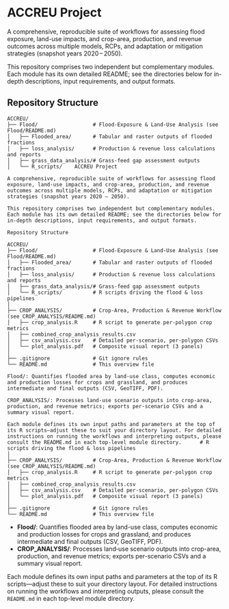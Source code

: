 # ACCREU Project

A comprehensive, reproducible suite of workflows for assessing flood exposure, land-use impacts, and crop-area, production, and revenue outcomes across multiple models, RCPs, and adaptation or mitigation strategies (snapshot years 2020 – 2050).

This repository comprises two independent but complementary modules. Each module has its own detailed README; see the directories below for in-depth descriptions, input requirements, and output formats.

## Repository Structure

```
ACCREU/
├── Flood/                  # Flood-Exposure & Land-Use Analysis (see Flood/README.md)
│   ├── Flooded_area/       # Tabular and raster outputs of flooded fractions
│   ├── loss_analysis/      # Production & revenue loss calculations and reports
│   ├── grass_data_analysis/# Grass-feed gap assessment outputs
│   └── R_scripts/    ACCREU Project

A comprehensive, reproducible suite of workflows for assessing flood exposure, land-use impacts, and crop-area, production, and revenue outcomes across multiple models, RCPs, and adaptation or mitigation strategies (snapshot years 2020 – 2050).

This repository comprises two independent but complementary modules. Each module has its own detailed README; see the directories below for in-depth descriptions, input requirements, and output formats.

Repository Structure

ACCREU/
├── Flood/                  # Flood-Exposure & Land-Use Analysis (see Flood/README.md)
│   ├── Flooded_area/       # Tabular and raster outputs of flooded fractions
│   ├── loss_analysis/      # Production & revenue loss calculations and reports
│   ├── grass_data_analysis/# Grass-feed gap assessment outputs
│   └── R_scripts/          # R scripts driving the flood & loss pipelines
│
├── CROP_ANALYSIS/          # Crop-Area, Production & Revenue Workflow (see CROP_ANALYSIS/README.md)
│   ├── crop_analysis.R     # R script to generate per-polygon crop metrics
│   ├── combined_crop_analysis_results.csv
│   ├── csv_analysis.csv    # Detailed per-scenario, per-polygon CSVs
│   └── plot_analysis.pdf   # Composite visual report (3 panels)
│
├── .gitignore              # Git ignore rules
└── README.md               # This overview file

Flood/: Quantifies flooded area by land-use class, computes economic and production losses for crops and grassland, and produces intermediate and final outputs (CSV, GeoTIFF, PDF).

CROP_ANALYSIS/: Processes land‐use scenario outputs into crop-area, production, and revenue metrics; exports per-scenario CSVs and a summary visual report.

Each module defines its own input paths and parameters at the top of its R scripts—adjust these to suit your directory layout. For detailed instructions on running the workflows and interpreting outputs, please consult the README.md in each top-level module directory.      # R scripts driving the flood & loss pipelines
│
├── CROP_ANALYSIS/          # Crop-Area, Production & Revenue Workflow (see CROP_ANALYSIS/README.md)
│   ├── crop_analysis.R     # R script to generate per-polygon crop metrics
│   ├── combined_crop_analysis_results.csv
│   ├── csv_analysis.csv    # Detailed per-scenario, per-polygon CSVs
│   └── plot_analysis.pdf   # Composite visual report (3 panels)
│
├── .gitignore              # Git ignore rules
└── README.md               # This overview file
```

- **Flood/**: Quantifies flooded area by land-use class, computes economic and production losses for crops and grassland, and produces intermediate and final outputs (CSV, GeoTIFF, PDF).
- **CROP\_ANALYSIS/**: Processes land‐use scenario outputs into crop-area, production, and revenue metrics; exports per-scenario CSVs and a summary visual report.

Each module defines its own input paths and parameters at the top of its R scripts—adjust these to suit your directory layout. For detailed instructions on running the workflows and interpreting outputs, please consult the `README.md` in each top-level module directory.

